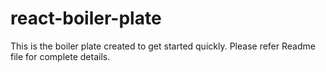 # react-boiler-plate
This is the boiler plate created to get started quickly. Please refer Readme file for complete details.
